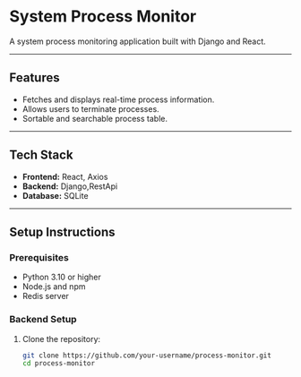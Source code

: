 # System Process Monitor

A system process monitoring application built with Django and React.

---

## Features
- Fetches and displays real-time process information.
- Allows users to terminate processes.
- Sortable and searchable process table.

---

## Tech Stack
- **Frontend:** React, Axios
- **Backend:** Django,RestApi
- **Database:** SQLite

---

## Setup Instructions

### Prerequisites
- Python 3.10 or higher
- Node.js and npm
- Redis server

### Backend Setup
1. Clone the repository:
   ```bash
   git clone https://github.com/your-username/process-monitor.git
   cd process-monitor
